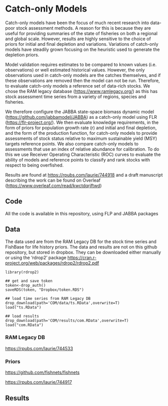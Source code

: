 # Catch-only Models
Catch-only models have been the focus of much recent research into data-poor stock assessment methods. A reason for this is because they are useful for providing summaries of the state of fisheries on both a regional and global scale. However, results are highly sensitive to the choice of priors for initial and final depletion and variations. Variations of catch-only models have steadily grown focusing on the heuristic used to generate the depletion priors. 

Model validation requires estimates to be compared to known values (i.e. observations) or well estimated historical values. However, the only observations used in catch-only models are the catches themselves, and if these observations are removed then the model can not be run. Therefore, to evaluate catch-only models a reference set of data-rich stocks. We chose the RAM legacy database (https://www.ramlegacy.org/) as this has stock assessment time series from a variety of regions, species and fisheries. 

We therefore configure the JABBA state-space biomass dynamic model (https://github.com/jabbamodel/JABBA) as a catch-only model using FLR (https://flr-project.org/). We then evaluate knowledge requirements, in the form of priors for population growth rate (r) and initial and final depletion, and the form of the production function, for catch-only models to provide assessments of stock status relative to maximum sustainable yield (MSY) targets reference points. We also compare catch-only models to assessments that use an index of relative abundance for calibration. To do this we use Receiver Operating Characteristic (ROC) curves to evaluate the ability of models and reference points to classify and rank stocks with respect to being overfished. 

Results are found at https://rpubs.com/laurie/744918 and a draft manuscript describing the work can be found on Overleaf (https://www.overleaf.com/read/kwctdqrjftwd)

## Code

All the code is available in this repository, using FLP and JABBA packages

## Data

The data used are from the RAM Legacy DB for the stock time series and FishBase for life history priors. The data and results are not on this github repository, but stored in dropbox. They can be downloaded either manually or using the ‘rdrop2’ package https://cran.r-project.org/web/packages/rdrop2/rdrop2.pdf

```{r, eval=FALSE}
library(rdrop2)

## get and save token
token<-drop_auth()
saveRDS(token, "Dropbox/token.RDS")

## load time series from RAM Legacy DB
drop_download(path='COM/data/ts.RData',overwrite=T)
load("ts.RData")

## load results
drop_download(path='COM/results/com.RData',overwrite=T)
load("com.RData")
```

### RAM Legacy DB

https://rpubs.com/laurie/744533

### Priors

https://github.com/fishnets/fishnets

https://rpubs.com/laurie/744917

## Results


